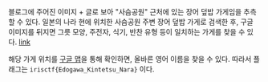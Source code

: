 블로그에 주어진 이미지 + 글로 보아 "사슴공원" 근처에 있는 장어 덮밥 가게임을 추측할 수 있다. 
일본의 나라 현에 위치한 사슴공원 주변 장어 덮밥 가게로 검색한 후, 구글 이미지를 뒤지면 그릇 모양, 주전자, 식기, 반찬 유형 등이 일치하는 가게를 찾을 수 있다. 
[link](https://tabelog.com/en/nara/A2901/A290101/29013046/)

해당 가게 위치를 [구글 맵](https://www.google.com/maps/place/Edogawa+Kintetsu+Nara/@34.6839012,135.8289909,15z/data=!3m1!5s0x6001398795a34a2b:0x26a3b7664c684bf7!4m6!3m5!1s0x6001398bb95729a7:0x85ac19e4031f33ab!8m2!3d34.6839012!4d135.8289909!16s%2Fg%2F11swp8zdf2?hl=ko&entry=ttu&g_ep=EgoyMDI0MTIxMS4wIKXMDSoASAFQAw%3D%3D)을 통해 확인하면, 올바른 영어 이름을 찾을 수 있다. 
따라서 플래그는 `irisctf{Edogawa_Kintetsu_Nara}` 이다.
